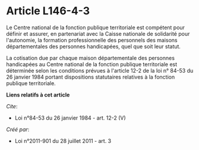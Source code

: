 # Article L146-4-3

Le Centre national de la fonction publique territoriale est compétent pour définir et assurer, en partenariat avec la Caisse
nationale de solidarité pour l'autonomie, la formation professionnelle des personnels des maisons départementales des
personnes handicapées, quel que soit leur statut. 

La cotisation due par chaque maison départementale des personnes handicapées au Centre national de la fonction publique
territoriale est déterminée selon les conditions prévues à l'article 12-2 de la loi n° 84-53 du 26 janvier 1984 portant
dispositions statutaires relatives à la fonction publique territoriale.

**Liens relatifs à cet article**

_Cite_:

  - Loi n°84-53 du 26 janvier 1984 - art. 12-2 (V)

_Créé par_:

  - Loi n°2011-901 du 28 juillet 2011 - art. 3
